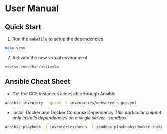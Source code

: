 # User Manual

## Quick Start
1. Run the `makefile` to setup the dependencies
```bash
make venv
```
2. Activate the new virtual environment
```
source venv/bin/activate
```

## Ansible Cheat Sheet
- Get the GCE instances accessible through Ansible
```bash
ansible-inventory --graph -i inventories/webservers_gcp.yml
```

- Install Docker and Docker Compose Dependency
*This particular snippet only installs dependencies on a single server, 'sandbox'*
```bash
ansible-playbook -i inventories/hosts -l sandbox playbooks/docker-install.yml
```
